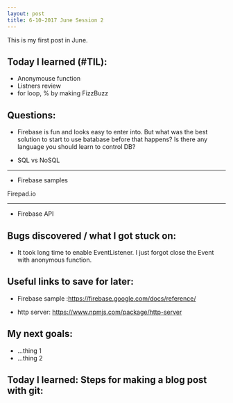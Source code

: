 ```yaml
---
layout: post
title: 6-10-2017 June Session 2
---
```


This is my first post in June.

## Today I learned (#TIL):

- Anonymouse function
- Listners review
- for loop, % by making FizzBuzz

## Questions:

- Firebase is fun and looks easy to enter into. But what was the best solution to start to use batabase before that happens?
Is there any language you should learn to control DB?

- SQL vs NoSQL


----
- Firebase samples

Firepad.io


-----

- Firebase API




## Bugs discovered / what I got stuck on:

- It took long time to enable EventListener. I just forgot close the Event with anonymous function.


## Useful links to save for later:

- Firebase sample :https://firebase.google.com/docs/reference/

- http server: https://www.npmjs.com/package/http-server


## My next goals:

- ...thing 1
- ...thing 2

## Today I learned: Steps for making a blog post with git: 





